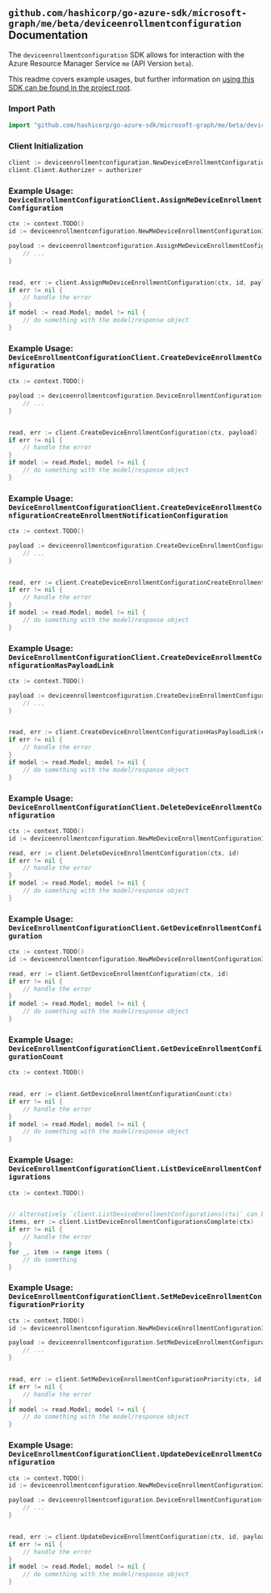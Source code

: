 
## `github.com/hashicorp/go-azure-sdk/microsoft-graph/me/beta/deviceenrollmentconfiguration` Documentation

The `deviceenrollmentconfiguration` SDK allows for interaction with the Azure Resource Manager Service `me` (API Version `beta`).

This readme covers example usages, but further information on [using this SDK can be found in the project root](https://github.com/hashicorp/go-azure-sdk/tree/main/docs).

### Import Path

```go
import "github.com/hashicorp/go-azure-sdk/microsoft-graph/me/beta/deviceenrollmentconfiguration"
```


### Client Initialization

```go
client := deviceenrollmentconfiguration.NewDeviceEnrollmentConfigurationClientWithBaseURI("https://management.azure.com")
client.Client.Authorizer = authorizer
```


### Example Usage: `DeviceEnrollmentConfigurationClient.AssignMeDeviceEnrollmentConfiguration`

```go
ctx := context.TODO()
id := deviceenrollmentconfiguration.NewMeDeviceEnrollmentConfigurationID("deviceEnrollmentConfigurationIdValue")

payload := deviceenrollmentconfiguration.AssignMeDeviceEnrollmentConfigurationRequest{
	// ...
}


read, err := client.AssignMeDeviceEnrollmentConfiguration(ctx, id, payload)
if err != nil {
	// handle the error
}
if model := read.Model; model != nil {
	// do something with the model/response object
}
```


### Example Usage: `DeviceEnrollmentConfigurationClient.CreateDeviceEnrollmentConfiguration`

```go
ctx := context.TODO()

payload := deviceenrollmentconfiguration.DeviceEnrollmentConfiguration{
	// ...
}


read, err := client.CreateDeviceEnrollmentConfiguration(ctx, payload)
if err != nil {
	// handle the error
}
if model := read.Model; model != nil {
	// do something with the model/response object
}
```


### Example Usage: `DeviceEnrollmentConfigurationClient.CreateDeviceEnrollmentConfigurationCreateEnrollmentNotificationConfiguration`

```go
ctx := context.TODO()

payload := deviceenrollmentconfiguration.CreateDeviceEnrollmentConfigurationCreateEnrollmentNotificationConfigurationRequest{
	// ...
}


read, err := client.CreateDeviceEnrollmentConfigurationCreateEnrollmentNotificationConfiguration(ctx, payload)
if err != nil {
	// handle the error
}
if model := read.Model; model != nil {
	// do something with the model/response object
}
```


### Example Usage: `DeviceEnrollmentConfigurationClient.CreateDeviceEnrollmentConfigurationHasPayloadLink`

```go
ctx := context.TODO()

payload := deviceenrollmentconfiguration.CreateDeviceEnrollmentConfigurationHasPayloadLinkRequest{
	// ...
}


read, err := client.CreateDeviceEnrollmentConfigurationHasPayloadLink(ctx, payload)
if err != nil {
	// handle the error
}
if model := read.Model; model != nil {
	// do something with the model/response object
}
```


### Example Usage: `DeviceEnrollmentConfigurationClient.DeleteDeviceEnrollmentConfiguration`

```go
ctx := context.TODO()
id := deviceenrollmentconfiguration.NewMeDeviceEnrollmentConfigurationID("deviceEnrollmentConfigurationIdValue")

read, err := client.DeleteDeviceEnrollmentConfiguration(ctx, id)
if err != nil {
	// handle the error
}
if model := read.Model; model != nil {
	// do something with the model/response object
}
```


### Example Usage: `DeviceEnrollmentConfigurationClient.GetDeviceEnrollmentConfiguration`

```go
ctx := context.TODO()
id := deviceenrollmentconfiguration.NewMeDeviceEnrollmentConfigurationID("deviceEnrollmentConfigurationIdValue")

read, err := client.GetDeviceEnrollmentConfiguration(ctx, id)
if err != nil {
	// handle the error
}
if model := read.Model; model != nil {
	// do something with the model/response object
}
```


### Example Usage: `DeviceEnrollmentConfigurationClient.GetDeviceEnrollmentConfigurationCount`

```go
ctx := context.TODO()


read, err := client.GetDeviceEnrollmentConfigurationCount(ctx)
if err != nil {
	// handle the error
}
if model := read.Model; model != nil {
	// do something with the model/response object
}
```


### Example Usage: `DeviceEnrollmentConfigurationClient.ListDeviceEnrollmentConfigurations`

```go
ctx := context.TODO()


// alternatively `client.ListDeviceEnrollmentConfigurations(ctx)` can be used to do batched pagination
items, err := client.ListDeviceEnrollmentConfigurationsComplete(ctx)
if err != nil {
	// handle the error
}
for _, item := range items {
	// do something
}
```


### Example Usage: `DeviceEnrollmentConfigurationClient.SetMeDeviceEnrollmentConfigurationPriority`

```go
ctx := context.TODO()
id := deviceenrollmentconfiguration.NewMeDeviceEnrollmentConfigurationID("deviceEnrollmentConfigurationIdValue")

payload := deviceenrollmentconfiguration.SetMeDeviceEnrollmentConfigurationPriorityRequest{
	// ...
}


read, err := client.SetMeDeviceEnrollmentConfigurationPriority(ctx, id, payload)
if err != nil {
	// handle the error
}
if model := read.Model; model != nil {
	// do something with the model/response object
}
```


### Example Usage: `DeviceEnrollmentConfigurationClient.UpdateDeviceEnrollmentConfiguration`

```go
ctx := context.TODO()
id := deviceenrollmentconfiguration.NewMeDeviceEnrollmentConfigurationID("deviceEnrollmentConfigurationIdValue")

payload := deviceenrollmentconfiguration.DeviceEnrollmentConfiguration{
	// ...
}


read, err := client.UpdateDeviceEnrollmentConfiguration(ctx, id, payload)
if err != nil {
	// handle the error
}
if model := read.Model; model != nil {
	// do something with the model/response object
}
```
